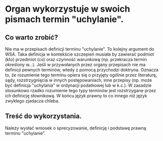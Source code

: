 # Organ wykorzystuje w swoich pismach termin "uchylanie".

## Co warto zrobić?
Nie ma w przepisach definicji terminu "uchylanie". To kolejny argument do WSA. Taka definicja w kontekście szczepień musiała by zawierać podmiot (kto) przedmiot (co) oraz czynność warunkową (np. przekracza termin określony w...). Jeśli w przywołanych przez organy przepisach nie ma definicji pewnych terminów, wtedy z pomocą przychodzi doktryna. Oznacza to, że rozumienie tego terminu opiera się o przyjęty ogólnie przez literaturę, sądy, rozstrzygnięcia w innych postępowaniach, inne przepisy (np. może być definicja "uchylania" w ordynacji podatkowej lub w k.c.). W zasadzie stosunkowo rzadko rozumienie tego typy terminów jest rozstrzygane przez ich definicję słownikową. W końcu język prawny to co innego niż język zwykłego zjadacza chleba.

## Treść do wykorzystania.

Należy wysłać wniosek o sprecyzowanie, definicję i podstawę prawną terminu "uchylanie".
